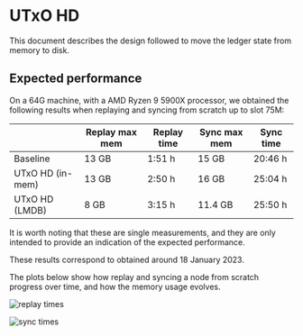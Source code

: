# UTxO HD

This document describes the design followed to move the ledger state
from memory to disk.

## Expected performance

On a 64G machine, with a AMD Ryzen 9 5900X processor, we obtained the following
results when replaying and syncing from scratch up to slot 75M:


|                  | Replay max mem | Replay time | Sync max mem | Sync time |
|------------------|----------------|-------------|--------------|-----------|
| Baseline         | 13 GB          | 1:51 h      | 15 GB        | 20:46 h   |
| UTxO HD (in-mem) | 13 GB          | 2:50 h      | 16 GB        | 25:04 h   |
| UTxO HD (LMDB)   | 8 GB           | 3:15 h      | 11.4 GB      | 25:50 h   |

It is worth noting that these are single measurements, and they are only
intended to provide an indication of the expected performance.

These results correspond to obtained around 18 January 2023.

The plots below show how replay and syncing a node from scratch progress over
time, and how the memory usage evolves.

![replay times](/img/utxo-hd/utxo-hd-replay-01-19-23.png)

![sync times](/img/utxo-hd/utxo-hd-sync-01-19-23.png)
